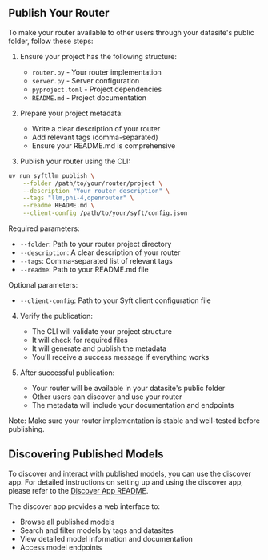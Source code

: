 ## Publish Your Router

To make your router available to other users through your datasite's public folder, follow these steps:

1. Ensure your project has the following structure:
   - `router.py` - Your router implementation
   - `server.py` - Server configuration
   - `pyproject.toml` - Project dependencies
   - `README.md` - Project documentation

2. Prepare your project metadata:
   - Write a clear description of your router
   - Add relevant tags (comma-separated)
   - Ensure your README.md is comprehensive

3. Publish your router using the CLI:
```bash
uv run syftllm publish \
    --folder /path/to/your/router/project \
    --description "Your router description" \
    --tags "llm,phi-4,openrouter" \
    --readme README.md \
    --client-config /path/to/your/syft/config.json
```

Required parameters:
- `--folder`: Path to your router project directory
- `--description`: A clear description of your router
- `--tags`: Comma-separated list of relevant tags
- `--readme`: Path to your README.md file

Optional parameters:
- `--client-config`: Path to your Syft client configuration file

4. Verify the publication:
   - The CLI will validate your project structure
   - It will check for required files
   - It will generate and publish the metadata
   - You'll receive a success message if everything works

5. After successful publication:
   - Your router will be available in your datasite's public folder
   - Other users can discover and use your router
   - The metadata will include your documentation and endpoints

Note: Make sure your router implementation is stable and well-tested before publishing.

## Discovering Published Models

To discover and interact with published models, you can use the discover app. For detailed instructions on setting up and using the discover app, please refer to the [Discover App README](../discover/ReadME.md).

The discover app provides a web interface to:
- Browse all published models
- Search and filter models by tags and datasites
- View detailed model information and documentation
- Access model endpoints
